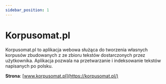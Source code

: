 ```yaml
---
sidebar_position: 1
---
```


# Korpusomat.pl

Korpusomat.pl to aplikacja webowa służąca do tworzenia własnych korpusów zbudowanych z ze zbioru tekstów dostarczonych przez użytkownika. Aplikacja pozwala na przetwarzanie i indeksowanie tekstów napisanych po polsku.

__Strona__: [www.korpusomat.pl](https://korpusomat.pl/)
